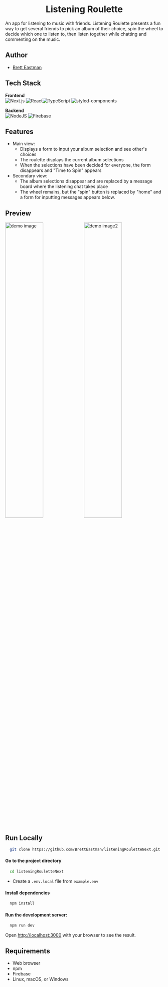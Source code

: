 <div align="center">
  <h1>Listening Roulette</h1>
</div>
An app for listening to music with friends. Listening Roulette presents a fun way to get several friends to pick an album of their choice, spin the wheel to decide which one to listen to, then listen together while chatting and commenting on the music.

## Author
- [Brett Eastman](https://github.com/BrettEastman)

## Tech Stack

 **Frontend**
 <br>
![Next.js](https://img.shields.io/static/v1?style=for-the-badge&message=Next.js&color=000000&logo=Next.js&logoColor=FFFFFF&label=)
![React](https://img.shields.io/badge/react-%2320232a.svg?style=for-the-badge&logo=react&logoColor=%2361DAFB)![TypeScript](https://img.shields.io/static/v1?style=for-the-badge&message=TypeScript&color=3178C6&logo=TypeScript&logoColor=FFFFFF&label=)
![styled-components](https://img.shields.io/static/v1?style=for-the-badge&message=styled-components&color=DB7093&logo=styled-components&logoColor=FFFFFF&label=)


**Backend**
<br>
![NodeJS](https://img.shields.io/badge/node.js-6DA55F?style=for-the-badge&logo=node.js&logoColor=white)
![Firebase](https://img.shields.io/badge/Firebase-039BE5?style=for-the-badge&logo=Firebase&logoColor=white)


## Features
* Main view:
  * Displays a form to input your album selection and see other's choices
  * The roulette displays the current album selections
  * When the selections have been decided for everyone, the form disappears and "Time to Spin" appears
* Secondary view:
  * The album selections disappear and are replaced by a message board where the listening chat takes place
  * The wheel remains, but the "spin" button is replaced by "home" and a form for inputting messages appears below.

## Preview

<p float="left">
  <img alt="demo image" src="https://user-images.githubusercontent.com/76603041/235333458-fc702e3d-d464-4e60-a749-a7b8ab66036c.gif" width="49%"/>
  <img alt="demo image2" src="https://user-images.githubusercontent.com/76603041/235333421-504245a9-74a4-49b3-9054-9fe3f244d491.gif" width="49%"/>
</p>

## Run Locally
```bash
  git clone https://github.com/BrettEastman/listeningRouletteNext.git
```

#### Go to the project directory
```bash
  cd listeningRouletteNext
```
- Create a `.env.local` file from `example.env`

#### Install dependencies
```bash
  npm install
```

#### Run the development server:
```bash
  npm run dev
```

Open [http://localhost:3000](http://localhost:3000) with your browser to see the result.

## Requirements
* Web browser
* npm
* Firebase
* Linux, macOS, or Windows
